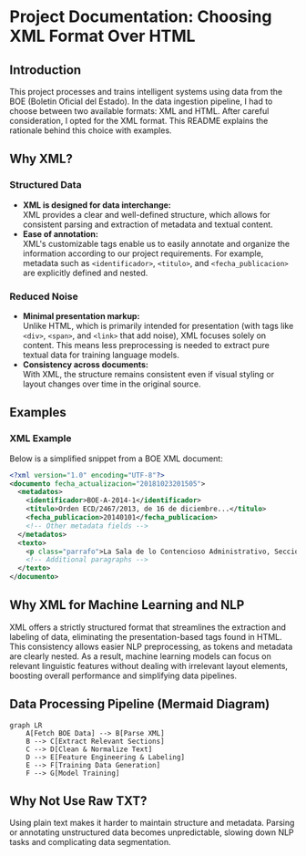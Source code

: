 # Project Documentation: Choosing XML Format Over HTML

## Introduction

This project processes and trains intelligent systems using data from the BOE (Boletin Oficial del Estado). In the data ingestion pipeline, I had to choose between two available formats: XML and HTML. After careful consideration, I opted for the XML format. This README explains the rationale behind this choice with examples.

## Why XML?

### Structured Data

- **XML is designed for data interchange:**  
  XML provides a clear and well-defined structure, which allows for consistent parsing and extraction of metadata and textual content.
- **Ease of annotation:**  
  XML's customizable tags enable us to easily annotate and organize the information according to our project requirements. For example, metadata such as `<identificador>`, `<titulo>`, and `<fecha_publicacion>` are explicitly defined and nested.

### Reduced Noise

- **Minimal presentation markup:**  
  Unlike HTML, which is primarily intended for presentation (with tags like `<div>`, `<span>`, and `<link>` that add noise), XML focuses solely on content. This means less preprocessing is needed to extract pure textual data for training language models.
- **Consistency across documents:**  
  With XML, the structure remains consistent even if visual styling or layout changes over time in the original source.

## Examples

### XML Example

Below is a simplified snippet from a BOE XML document:

```xml
<?xml version="1.0" encoding="UTF-8"?>
<documento fecha_actualizacion="20181023201505">
  <metadatos>
    <identificador>BOE-A-2014-1</identificador>
    <titulo>Orden ECD/2467/2013, de 16 de diciembre...</titulo>
    <fecha_publicacion>20140101</fecha_publicacion>
    <!-- Other metadata fields -->
  </metadatos>
  <texto>
    <p class="parrafo">La Sala de lo Contencioso Administrativo, Sección Segunda...</p>
    <!-- Additional paragraphs -->
  </texto>
</documento>
```

## Why XML for Machine Learning and NLP

XML offers a strictly structured format that streamlines the extraction and labeling of data, eliminating the presentation-based tags found in HTML. This consistency allows easier NLP preprocessing, as tokens and metadata are clearly nested. As a result, machine learning models can focus on relevant linguistic features without dealing with irrelevant layout elements, boosting overall performance and simplifying data pipelines.

## Data Processing Pipeline (Mermaid Diagram)

```mermaid
graph LR
    A[Fetch BOE Data] --> B[Parse XML]
    B --> C[Extract Relevant Sections]
    C --> D[Clean & Normalize Text]
    D --> E[Feature Engineering & Labeling]
    E --> F[Training Data Generation]
    F --> G[Model Training]
```

## Why Not Use Raw TXT?

Using plain text makes it harder to maintain structure and metadata. Parsing or annotating unstructured data becomes unpredictable, slowing down NLP tasks and complicating data segmentation.
